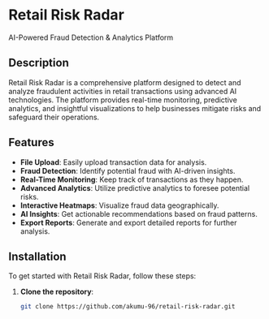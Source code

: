# Retail Risk Radar

AI-Powered Fraud Detection & Analytics Platform

## Description

Retail Risk Radar is a comprehensive platform designed to detect and analyze fraudulent activities in retail transactions using advanced AI technologies. The platform provides real-time monitoring, predictive analytics, and insightful visualizations to help businesses mitigate risks and safeguard their operations.

## Features

- **File Upload**: Easily upload transaction data for analysis.
- **Fraud Detection**: Identify potential fraud with AI-driven insights.
- **Real-Time Monitoring**: Keep track of transactions as they happen.
- **Advanced Analytics**: Utilize predictive analytics to foresee potential risks.
- **Interactive Heatmaps**: Visualize fraud data geographically.
- **AI Insights**: Get actionable recommendations based on fraud patterns.
- **Export Reports**: Generate and export detailed reports for further analysis.

## Installation

To get started with Retail Risk Radar, follow these steps:

1. **Clone the repository**:
   ```bash
   git clone https://github.com/akumu-96/retail-risk-radar.git
